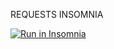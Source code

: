REQUESTS INSOMNIA

<a href="https://insomnia.rest/run/?label=Lab%20Eng&uri=https%3A%2F%2Fraw.githubusercontent.com%2Flhfam97%2Finsomnia%2Fmaster%2FInsomnia_2020-04-07.json" target="_blank"><img src="https://insomnia.rest/images/run.svg" alt="Run in Insomnia"></a>
